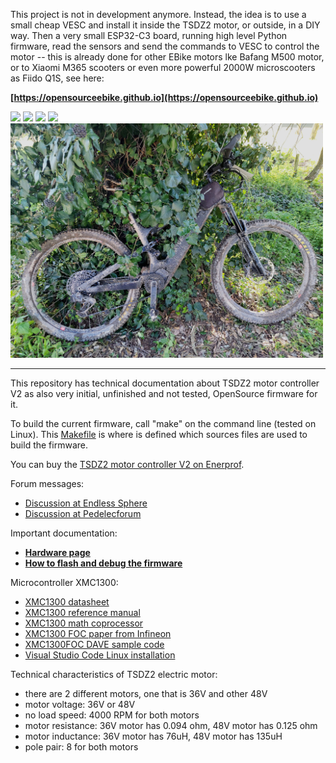 This project is not in development anymore. Instead, the idea is to use a small cheap VESC and install it inside the TSDZ2 motor, or outside, in a DIY way. Then a very small ESP32-C3 board, running high level Python firmware, read the sensors and send the commands to VESC to control the motor -- this is already done for other EBike motors lke Bafang M500 motor, or to Xiaomi M365 scooters or even more powerful 2000W microscooters as Fiido Q1S, see here:

**[https://opensourceebike.github.io](https://opensourceebike.github.io)**

<img width="500" src="https://opensourceebike.github.io/build_EBike_Bafang_M500/build_EBike_board/EBike_board-7.jpg">

<img width="500" src="https://opensourceebike.github.io/build_EBike_Bafang_M500/build_EBike_board/EBike_board-8.jpg">

<img width="500" src="https://opensourceebike.github.io/build_EBike_Bafang_M500/build_EBike_board/EBike_board-9.jpg">

<img width="500" src="https://opensourceebike.github.io/build_EBike_Bafang_M500/build_EBike_board/EBike_board-10.jpg">

<img width="500" src="https://raw.githubusercontent.com/OpenSourceEBike/EBike_EScooter_modular_DIY/6aad16155386fc06487ee748e54e567ec3f17f46/images/bici_small.jpg">

***

This repository has technical documentation about TSDZ2 motor controller V2 as also very initial, unfinished and not tested, OpenSource firmware for it.

To build the current firmware, call "make" on the command line (tested on Linux). This [Makefile](https://github.com/OpenSourceEBike/TSDZ2_motor_controller_v2/blob/master/Makefile) is where is defined which sources files are used to build the firmware.

You can buy the [TSDZ2 motor controller V2 on Enerprof](https://enerprof.de/).

Forum messages:
* [Discussion at Endless Sphere](https://endless-sphere.com/forums/viewtopic.php?f=30&t=111287)  
* [Discussion at Pedelecforum](https://www.pedelecforum.de/forum/index.php?threads/neue-tsdz2-controller-open-source.86546)

Important documentation:
* **[Hardware page](Documentation/readme.md)**
* **[How to flash and debug the firmware](Documentation/how_to_develop.md)**

Microcontroller XMC1300:
* [XMC1300 datasheet](Documentation/XMC1300_datasheet.pdf)
* [XMC1300 reference manual](Documentation/XMC1300_reference_manual.pdf)
* [XMC1300 math coprocessor](Documentation/Infineon-IP_MATH_XMC1000-TR-v01_02-EN.pdf)
* [XMC1300 FOC paper from Infineon](Documentation/Infineon-AP32370_PMSM_FOC_for_XMC1000_4000-ApplicationNotes-v01_06-EN.pdf) 
* [XMC1300FOC DAVE sample code](Documentation/PMSM_FOC_EXAMPLE_XMC13.zip) 
* [Visual Studio Code Linux installation](https://github.com/OpenSourceEBike/TSDZ2_wireless/blob/master/EBike_wireless_TSDZ2/documentation/development-flash_and_debug_firmware.md)

Technical characteristics of TSDZ2 electric motor:
- there are 2 different motors, one that is 36V and other 48V
- motor voltage: 36V or 48V
- no load speed: 4000 RPM for both motors
- motor resistance: 36V motor has 0.094 ohm, 48V motor has 0.125 ohm
- motor inductance: 36V motor has 76uH, 48V motor has 135uH
- pole pair: 8 for both motors
